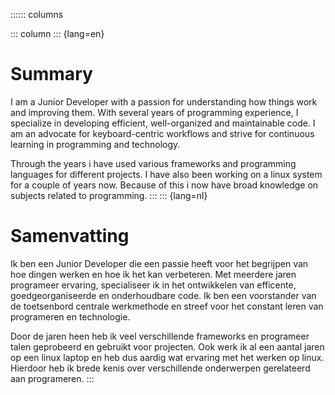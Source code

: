 :::::: columns

::: column
::: {lang=en}
# Summary
I am a Junior Developer with a passion for understanding how things work and improving them. 
With several years of programming experience, I specialize in developing efficient, well-organized and maintainable code. 
I am an advocate for keyboard-centric workflows and strive for continuous learning in programming and technology.

Through the years i have used various frameworks and programming languages for different projects.
I have also been working on a linux system for a couple of years now.
Because of this i now have broad knowledge on subjects related to programming.
:::
::: {lang=nl}
# Samenvatting
Ik ben een Junior Developer die een passie heeft voor het begrijpen van hoe dingen werken en hoe ik het kan verbeteren.
Met meerdere jaren programeer ervaring, specialiseer ik in het ontwikkelen van efficente, goedgeorganiseerde en onderhoudbare code.
Ik ben een voorstander van de toetsenbord centrale werkmethode en streef voor het constant leren van programeren en technologie.

Door de jaren heen heb ik veel verschillende frameworks en programeer talen geprobeerd en gebruikt voor projecten.
Ook werk ik al een aantal jaren op een linux laptop en heb dus aardig wat ervaring met het werken op linux.
Hierdoor heb ik brede kenis over verschillende onderwerpen gerelateerd aan programeren.
:::


